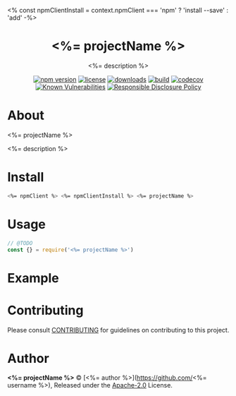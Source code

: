 <% const npmClientInstall = context.npmClient === 'npm' ? 'install --save' : 'add' -%>

<p align="center"><h1 align="center">
  <%= projectName %>
</h1>

<p align="center">
  <%= description %>
</p>

<p align="center">
  <a href="https://www.npmjs.org/package/<%= projectName %>"><img src="https://badgen.net/npm/v/<%= projectName %>" alt="npm version"/></a>
  <a href="https://www.npmjs.org/package/<%= projectName %>"><img src="https://badgen.net/npm/license/<%= projectName %>" alt="license"/></a>
  <a href="https://www.npmjs.org/package/<%= projectName %>"><img src="https://badgen.net/npm/dt/<%= projectName %>" alt="downloads"/></a>
  <a href="https://travis-ci.org/<%= username %>/<%= projectName %>"><img src="https://badgen.net/travis/<%= username %>/<%= projectName %>" alt="build"/></a>
  <a href="https://codecov.io/gh/<%= username %>/<%= projectName %>"><img src="https://badgen.net/codecov/c/github/<%= username %>/<%= projectName %>" alt="codecov"/></a>
  <a href="https://snyk.io/test/github/<%= username %>/<%= projectName %>"><img src="https://snyk.io/test/github/<%= username %>/<%= projectName %>/badge.svg" alt="Known Vulnerabilities"/></a>
  <a href="./SECURITY.md"><img src="https://img.shields.io/badge/Security-Responsible%20Disclosure-yellow.svg" alt="Responsible Disclosure Policy" /></a>
</p>

# About

<%= projectName %>

<%= description %>

# Install

```bash
<%= npmClient %> <%= npmClientInstall %> <%= projectName %>
```

# Usage

```js
// @TODO
const {} = require('<%= projectName %>')
```

# Example

<!-- TODO -->

# Contributing

Please consult [CONTRIBUTING](./CONTRIBUTING.md) for guidelines on contributing to this project.

# Author

**<%= projectName %>** © [<%= author %>](https://github.com/<%= username %>), Released under the [Apache-2.0](./LICENSE) License.
